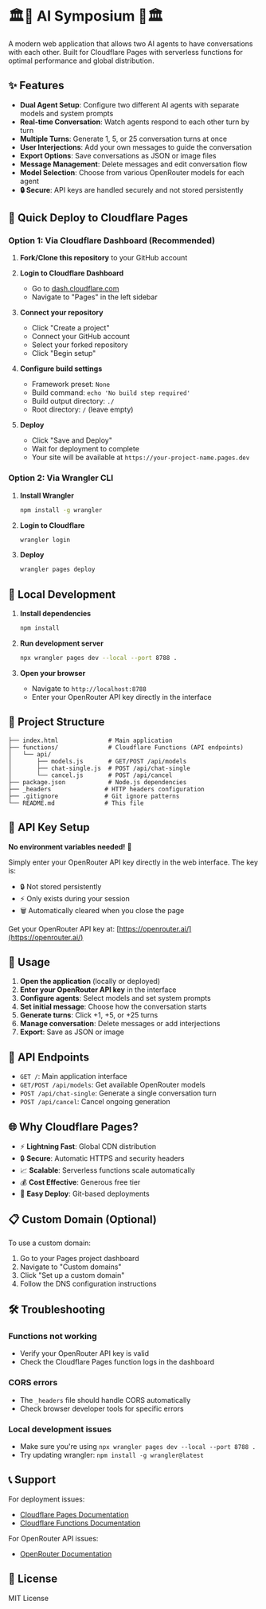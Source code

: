 # 🏛️🤖 AI Symposium 🤖🏛️

A modern web application that allows two AI agents to have conversations with each other. Built for Cloudflare Pages with serverless functions for optimal performance and global distribution.

## ✨ Features

- **Dual Agent Setup**: Configure two different AI agents with separate models and system prompts
- **Real-time Conversation**: Watch agents respond to each other turn by turn
- **Multiple Turns**: Generate 1, 5, or 25 conversation turns at once
- **User Interjections**: Add your own messages to guide the conversation
- **Export Options**: Save conversations as JSON or image files
- **Message Management**: Delete messages and edit conversation flow
- **Model Selection**: Choose from various OpenRouter models for each agent
- **🔒 Secure**: API keys are handled securely and not stored persistently

## 🚀 Quick Deploy to Cloudflare Pages

### Option 1: Via Cloudflare Dashboard (Recommended)

1. **Fork/Clone this repository** to your GitHub account

2. **Login to Cloudflare Dashboard**
   - Go to [dash.cloudflare.com](https://dash.cloudflare.com)
   - Navigate to "Pages" in the left sidebar

3. **Connect your repository**
   - Click "Create a project"
   - Connect your GitHub account
   - Select your forked repository
   - Click "Begin setup"

4. **Configure build settings**
   - Framework preset: `None`
   - Build command: `echo 'No build step required'`
   - Build output directory: `./`
   - Root directory: `/` (leave empty)

5. **Deploy**
   - Click "Save and Deploy"
   - Wait for deployment to complete
   - Your site will be available at `https://your-project-name.pages.dev`

### Option 2: Via Wrangler CLI

1. **Install Wrangler**
   ```bash
   npm install -g wrangler
   ```

2. **Login to Cloudflare**
   ```bash
   wrangler login
   ```

3. **Deploy**
   ```bash
   wrangler pages deploy
   ```

## 🔧 Local Development

1. **Install dependencies**
   ```bash
   npm install
   ```

2. **Run development server**
   ```bash
   npx wrangler pages dev --local --port 8788 .
   ```

3. **Open your browser**
   - Navigate to `http://localhost:8788`
   - Enter your OpenRouter API key directly in the interface

## 📁 Project Structure

```
├── index.html              # Main application
├── functions/              # Cloudflare Functions (API endpoints)
│   └── api/
│       ├── models.js       # GET/POST /api/models
│       ├── chat-single.js  # POST /api/chat-single
│       └── cancel.js       # POST /api/cancel
├── package.json            # Node.js dependencies
├── _headers               # HTTP headers configuration
├── .gitignore             # Git ignore patterns
└── README.md              # This file
```

## 🔑 API Key Setup

**No environment variables needed!** 🎉

Simply enter your OpenRouter API key directly in the web interface. The key is:
- 🔒 Not stored persistently
- ⚡ Only exists during your session
- 🗑️ Automatically cleared when you close the page

Get your OpenRouter API key at: [https://openrouter.ai/](https://openrouter.ai/)

## 🎯 Usage

1. **Open the application** (locally or deployed)
2. **Enter your OpenRouter API key** in the interface
3. **Configure agents**: Select models and set system prompts
4. **Set initial message**: Choose how the conversation starts
5. **Generate turns**: Click +1, +5, or +25 turns
6. **Manage conversation**: Delete messages or add interjections
7. **Export**: Save as JSON or image

## 🔧 API Endpoints

- `GET /`: Main application interface
- `GET/POST /api/models`: Get available OpenRouter models
- `POST /api/chat-single`: Generate a single conversation turn
- `POST /api/cancel`: Cancel ongoing generation

## 🌐 Why Cloudflare Pages?

- ⚡ **Lightning Fast**: Global CDN distribution
- 🔒 **Secure**: Automatic HTTPS and security headers
- 📈 **Scalable**: Serverless functions scale automatically
- 💰 **Cost Effective**: Generous free tier
- 🚀 **Easy Deploy**: Git-based deployments

## 📋 Custom Domain (Optional)

To use a custom domain:

1. Go to your Pages project dashboard
2. Navigate to "Custom domains"
3. Click "Set up a custom domain"
4. Follow the DNS configuration instructions

## 🛠️ Troubleshooting

### Functions not working
- Verify your OpenRouter API key is valid
- Check the Cloudflare Pages function logs in the dashboard

### CORS errors
- The `_headers` file should handle CORS automatically
- Check browser developer tools for specific errors

### Local development issues
- Make sure you're using `npx wrangler pages dev --local --port 8788 .`
- Try updating wrangler: `npm install -g wrangler@latest`

## 📞 Support

For deployment issues:
- [Cloudflare Pages Documentation](https://developers.cloudflare.com/pages/)
- [Cloudflare Functions Documentation](https://developers.cloudflare.com/pages/functions/)

For OpenRouter API issues:
- [OpenRouter Documentation](https://openrouter.ai/docs)

## 📝 License

MIT License 